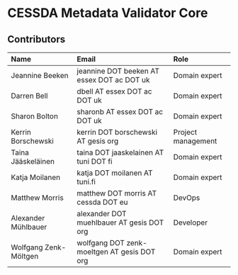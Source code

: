 # CESSDA Metadata Validator Core

## Contributors

Name			| Email					| Role
:---			| :---						| :---
Jeannine Beeken	| jeannine DOT beeken AT essex DOT ac DOT uk	| Domain expert
Darren Bell		| dbell AT essex DOT ac DOT uk		| Domain expert
Sharon Bolton		| sharonb AT essex DOT ac DOT uk		| Domain expert
Kerrin Borschewski	| kerrin DOT borschewski AT gesis org		| Project management
Taina Jääskeläinen 	| taina DOT jaaskelainen AT tuni DOT fi	| Domain expert
Katja Moilanen 	| katja DOT moilanen AT tuni.fi 		| Domain expert
Matthew Morris  	| matthew DOT morris AT cessda DOT eu		| DevOps
Alexander Mühlbauer 	| alexander DOT muehlbauer AT gesis DOT org	| Developer
Wolfgang Zenk-Möltgen 	| wolfgang DOT zenk-moeltgen AT gesis DOT org	| Domain expert

